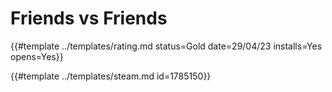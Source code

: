 # Friends vs Friends

{{#template ../templates/rating.md status=Gold date=29/04/23 installs=Yes opens=Yes}} 

{{#template ../templates/steam.md id=1785150}}